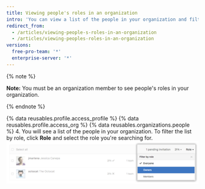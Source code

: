 ```yaml
---
title: Viewing people's roles in an organization
intro: 'You can view a list of the people in your organization and filter by their role. For more information on organization roles, see "[Permission levels for an organization](/articles/permission-levels-for-an-organization)."'
redirect_from:
  - /articles/viewing-people-s-roles-in-an-organization
  - /articles/viewing-peoples-roles-in-an-organization
versions:
  free-pro-team: '*'
  enterprise-server: '*'
---
```

{% note %}

**Note:** You must be an organization member to see people's roles in your organization.

{% endnote %}

{% data reusables.profile.access_profile %}
{% data reusables.profile.access_org %}
{% data reusables.organizations.people %}
4. You will see a list of the people in your organization. To filter the list by role, click **Role** and select the role you're searching for.
  ![click-role](/assets/images/help/organizations/view-list-of-people-in-org-by-role.png)
